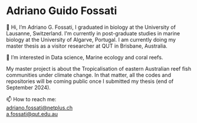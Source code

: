 # Adriano Guido Fossati

👋 Hi, I’m Adriano G. Fossati, I graduated in biology at the University of Lausanne, Switzerland. I'm currently in post-graduate studies in marine biology at the University of Algarve, Portugal. 
I am currently doing my master thesis as a visitor researcher at QUT in Brisbane, Australia. 

👀 I’m interested in Data science, Marine ecology and coral reefs. 

My master project is about the Tropicalisation of eastern Australian reef fish communities under climate change. In that matter, all the codes and repositories will be coming public once I submitted my thesis (end of September 2024). 

📫 How to reach me:  
adriano.fossati@netplus.ch   
a.fossati@qut.edu.au

<!---
AdrianoGuidoF/AdrianoGuidoF is a ✨ special ✨ repository because its `README.md` (this file) appears on your GitHub profile.
You can click the Preview link to take a look at your changes.
--->
